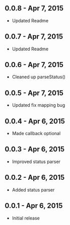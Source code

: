 
0.0.8 - Apr 7, 2015
--------------------

  * Updated Readme

0.0.7 - Apr 7, 2015
--------------------

  * Updated Readme

0.0.6 - Apr 7, 2015
--------------------

  * Cleaned up parseStatus()

0.0.5 - Apr 7, 2015
--------------------

  * Updated fix mapping bug

0.0.4 - Apr 6, 2015
--------------------

  * Made callback optional

0.0.3 - Apr 6, 2015
--------------------

  * Improved status parser

0.0.2 - Apr 6, 2015
--------------------

  * Added status parser

0.0.1 - Apr 6, 2015
--------------------
  
  * Initial release